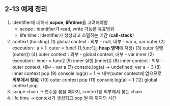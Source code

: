 ## 2-13 예제 정리

1. identifier에 대해서 **scpoe**, **lifetime**을 고려해야함
    - scope : identifier가 read, write 가능한 유효범위
    - life time : identifier가 생성되고 소멸하는 기간 (**call-stack**)
2. context (hoisting)
    (1) global context : 외부 - null, 내부 - var a, var outer
    (2) execution : a = 1, outer = func1 (1,func1는 **heap 영역**에 저장)
    (3) outer 실행 (outer())
    (4) outer context : 외부 - global context, 내부 - var inner
    (2) execution : inner = func2
    (5) inner 실행 (inner())
    (6) inner context : 외부 - outer context, 내부 - var a
    (7) console.log(a) &rarr; undefined, var a = 3
    (8) inner context pop
    (9) console.log(a) = 1 &rarr; 내부(outer context에 없으므로 **외부에서 찾음**)
    (10) outer context pop
    (11) console.log(a) = 1
    (12) global context pop
3. scope chain &rarr; 변수를 찾을 때까지, context를 외부에서 찾는 chain
4. life time &rarr; context가 생성되고 pop 될 때 까지의 시간



